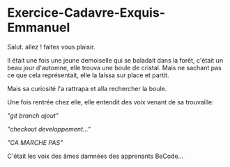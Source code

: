 # Exercice-Cadavre-Exquis-Emmanuel


Salut. allez ! faites vous plaisir.

Il était une fois une jeune demoiselle qui se baladait dans la forêt, c'était un beau jour d'automne, elle trouva une boule de cristal. Mais ne sachant pas ce que cela représentait, elle la laissa sur place et partit.

Mais sa curiosité l'a rattrapa et alla rechercher la boule.

Une fois rentrée chez elle, elle entendit des voix venant de sa trouvaille:

_"git branch ajout"_

_"checkout developpement..."_

_"CA MARCHE PAS"_


C'était les voix des âmes damnées des apprenants BeCode...
